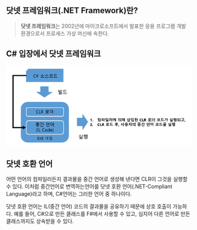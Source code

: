 ## 닷넷 프레임워크(.NET Framework)란?

> **닷넷 프레임워크**는 2002년에 마이크로소프트에서 발표한 응용 프로그램 개발 환경으로서 프로세스 가상 머신에 속한다.
> 

## C# 입장에서 닷넷 프레임워크

![image](../Imgs/C%23%EB%8B%B7%EB%84%B7%ED%94%84%EB%A0%88%EC%9E%84%EC%9B%8C%ED%81%AC%EA%B4%80%EA%B3%84.png)

## 닷넷 호환 언어

어떤 언어의 컴파일러든지 결과물을 중간 언어로 생성해 낸다면 CLR이 그것을 실행할 수 있다. 이처럼 중간언어로 변역하는언어를 닷넷 호환 언어(.NET-Compliant Language)라고 하며, C#언어는 그러한 언어 중 하나이다.

닷넷 호환 언어는 IL(중간 언어) 코드의 결과물을 공유하기 때문에 상호 호출이 가능하다. 예를 들어, C#으로 만든 클래스를 F#에서 사용할 수 있고, 심지어 다른 언어로 만든 클래스까지도 상속받을 수 있다.